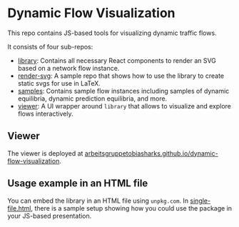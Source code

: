 # Dynamic Flow Visualization

This repo contains JS-based tools for visualizing dynamic traffic flows.

It consists of four sub-repos:

- [library](./library): Contains all necessary React components to render an SVG based on a network flow instance.
- [render-svg](./render-svg): A sample repo that shows how to use the library to create static svgs for use in LaTeX.
- [samples](./samples): Contains sample flow instances including samples of dynamic equilibria, dynamic prediction equilibria, and more.
- [viewer](./viewer): A UI wrapper around `library` that allows to visualize and explore flows interactively.

## Viewer

The viewer is deployed at [arbeitsgruppetobiasharks.github.io/dynamic-flow-visualization](https://arbeitsgruppetobiasharks.github.io/dynamic-flow-visualization).

## Usage example in an HTML file

You can embed the library in an HTML file using `unpkg.com`.
In [single-file.html](./single-file.html), there is a sample setup showing how you could use the package in your JS-based presentation.
